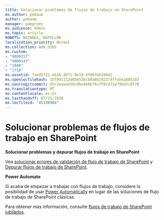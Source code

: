 ```yaml
---
title: Solucionar problemas de flujos de trabajo en SharePoint
ms.author: pebaum
author: pebaum
manager: pamgreen
ms.audience: Admin
ms.topic: article
ROBOTS: NOINDEX, NOFOLLOW
localization_priority: Normal
ms.collection: Adm_O365
ms.custom:
- "9000317"
- "9000147"
- "1940"
- "1718"
ms.assetid: 7ae05f21-eb16-4d71-9e19-4f097eb100d2
ms.openlocfilehash: 1bf991112d05652bcb8a8b292374f7a5e2885103
ms.sourcegitcommit: 45c2aaeee58c0be466b76c7f0cd71e796d3c8f76
ms.translationtype: MT
ms.contentlocale: es-ES
ms.lasthandoff: 07/15/2020
ms.locfileid: "45138988"
---
```

# <a name="troubleshoot-workflows-in-sharepoint"></a>Solucionar problemas de flujos de trabajo en SharePoint

**Solucionar problemas y depurar flujos de trabajo en SharePoint**

Vea [solucionar errores de validación de flujo de trabajo de SharePoint](https://docs.microsoft.com/sharepoint/dev/general-development/troubleshooting-sharepoint-server-workflow-validation-errors-in-visio) y [Depurar flujos de trabajo de SharePoint](https://docs.microsoft.com/sharepoint/dev/general-development/debugging-sharepoint-server-workflows).

**Power Automate**

Si acaba de empezar a trabajar con flujos de trabajo, considere la posibilidad de usar [Power Automatically](https://docs.microsoft.com/power-automate/modern-approvals) en lugar de las soluciones de flujo de trabajo de SharePoint clásicas.

Para obtener más información, consulte [flujos de trabajo de SharePoint jubilados](https://docs.microsoft.com/alchemyinsights/sharepoint-workflows-retiring).
